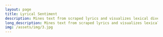 ```yaml
---
layout: page
title: Lyrical Sentiment
description: Mines text from scraped lyrics and visualizes lexical diversity and sentiment.
long_description: Mines text from scraped lyrics and visualizes lexical diversity and sentiment.<br></br><br><a href="https://github.com/ZackBarry/LyricsScraper_Genius">Link to repository.</a>
img: /assets/img/3.jpg
---
```

